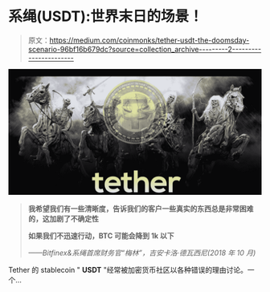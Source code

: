 # 系绳(USDT):世界末日的场景！

> 原文：<https://medium.com/coinmonks/tether-usdt-the-doomsday-scenario-96bf16b679dc?source=collection_archive---------2----------------------->

![](img/9fbaab4032756befd1ca4d7d720d1d79.png)

> **我希望我们有一些清晰度，告诉我们的客户一些真实的东西总是非常困难的，这加剧了不确定性**
> 
> **如果我们不迅速行动，BTC 可能会降到 1k 以下**
> 
> *——Bitfinex&系绳首席财务官“梅林”，吉安卡洛·德瓦西尼(2018 年 10 月)*

Tether 的 stablecoin " **USDT** "经常被加密货币社区以各种错误的理由讨论。一个…